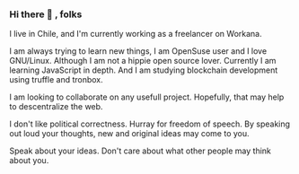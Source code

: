 ### Hi there 👋 , folks

I live in Chile, and I'm currently working as a freelancer on Workana.

I am always trying to learn new things, I am OpenSuse user and I love GNU/Linux. Although I am not a hippie open source lover. Currently I am learning JavaScript in depth. And I am studying blockchain development using truffle and tronbox.

I am looking to collaborate on any usefull project. Hopefully, that may help to descentralize the web.

I don't like political correctness. Hurray for freedom of speech. By speaking out loud your thoughts, new and original ideas may come to you.

Speak about your ideas. Don't care about what other people may think about you.
